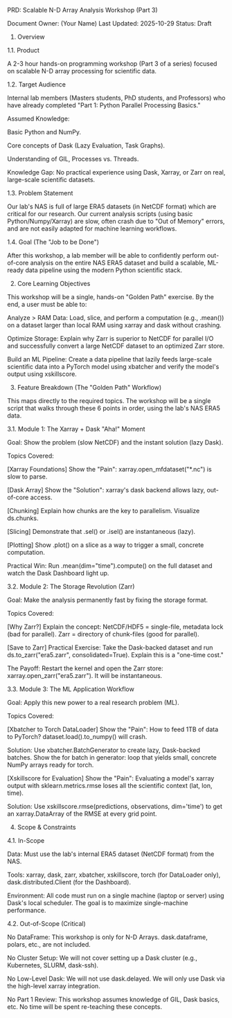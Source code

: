 PRD: Scalable N-D Array Analysis Workshop (Part 3)

Document Owner: (Your Name)
Last Updated: 2025-10-29
Status: Draft

1. Overview

1.1. Product

A 2-3 hour hands-on programming workshop (Part 3 of a series) focused on scalable N-D array processing for scientific data.

1.2. Target Audience

Internal lab members (Masters students, PhD students, and Professors) who have already completed "Part 1: Python Parallel Processing Basics."

Assumed Knowledge:

Basic Python and NumPy.

Core concepts of Dask (Lazy Evaluation, Task Graphs).

Understanding of GIL, Processes vs. Threads.

Knowledge Gap: No practical experience using Dask, Xarray, or Zarr on real, large-scale scientific datasets.

1.3. Problem Statement

Our lab's NAS is full of large ERA5 datasets (in NetCDF format) which are critical for our research. Our current analysis scripts (using basic Python/Numpy/Xarray) are slow, often crash due to "Out of Memory" errors, and are not easily adapted for machine learning workflows.

1.4. Goal (The "Job to be Done")

After this workshop, a lab member will be able to confidently perform out-of-core analysis on the entire NAS ERA5 dataset and build a scalable, ML-ready data pipeline using the modern Python scientific stack.

2. Core Learning Objectives

This workshop will be a single, hands-on "Golden Path" exercise. By the end, a user must be able to:

Analyze > RAM Data: Load, slice, and perform a computation (e.g., .mean()) on a dataset larger than local RAM using xarray and dask without crashing.

Optimize Storage: Explain why Zarr is superior to NetCDF for parallel I/O and successfully convert a large NetCDF dataset to an optimized Zarr store.

Build an ML Pipeline: Create a data pipeline that lazily feeds large-scale scientific data into a PyTorch model using xbatcher and verify the model's output using xskillscore.

3. Feature Breakdown (The "Golden Path" Workflow)

This maps directly to the required topics. The workshop will be a single script that walks through these 6 points in order, using the lab's NAS ERA5 data.

3.1. Module 1: The Xarray + Dask "Aha!" Moment

Goal: Show the problem (slow NetCDF) and the instant solution (lazy Dask).

Topics Covered:

[Xarray Foundations] Show the "Pain": xarray.open_mfdataset("*.nc") is slow to parse.

[Dask Array] Show the "Solution": xarray's dask backend allows lazy, out-of-core access.

[Chunking] Explain how chunks are the key to parallelism. Visualize ds.chunks.

[Slicing] Demonstrate that .sel() or .isel() are instantaneous (lazy).

[Plotting] Show .plot() on a slice as a way to trigger a small, concrete computation.

Practical Win: Run .mean(dim="time").compute() on the full dataset and watch the Dask Dashboard light up.

3.2. Module 2: The Storage Revolution (Zarr)

Goal: Make the analysis permanently fast by fixing the storage format.

Topics Covered:

[Why Zarr?] Explain the concept: NetCDF/HDF5 = single-file, metadata lock (bad for parallel). Zarr = directory of chunk-files (good for parallel).

[Save to Zarr] Practical Exercise: Take the Dask-backed dataset and run ds.to_zarr("era5.zarr", consolidated=True). Explain this is a "one-time cost."

The Payoff: Restart the kernel and open the Zarr store: xarray.open_zarr("era5.zarr"). It will be instantaneous.

3.3. Module 3: The ML Application Workflow

Goal: Apply this new power to a real research problem (ML).

Topics Covered:

[Xbatcher to Torch DataLoader] Show the "Pain": How to feed 1TB of data to PyTorch? dataset.load().to_numpy() will crash.

Solution: Use xbatcher.BatchGenerator to create lazy, Dask-backed batches. Show the for batch in generator: loop that yields small, concrete NumPy arrays ready for torch.

[Xskillscore for Evaluation] Show the "Pain": Evaluating a model's xarray output with sklearn.metrics.rmse loses all the scientific context (lat, lon, time).

Solution: Use xskillscore.rmse(predictions, observations, dim='time') to get an xarray.DataArray of the RMSE at every grid point.

4. Scope & Constraints

4.1. In-Scope

Data: Must use the lab's internal ERA5 dataset (NetCDF format) from the NAS.

Tools: xarray, dask, zarr, xbatcher, xskillscore, torch (for DataLoader only), dask.distributed.Client (for the Dashboard).

Environment: All code must run on a single machine (laptop or server) using Dask's local scheduler. The goal is to maximize single-machine performance.

4.2. Out-of-Scope (Critical)

No DataFrame: This workshop is only for N-D Arrays. dask.dataframe, polars, etc., are not included.

No Cluster Setup: We will not cover setting up a Dask cluster (e.g., Kubernetes, SLURM, dask-ssh).

No Low-Level Dask: We will not use dask.delayed. We will only use Dask via the high-level xarray integration.

No Part 1 Review: This workshop assumes knowledge of GIL, Dask basics, etc. No time will be spent re-teaching these concepts.